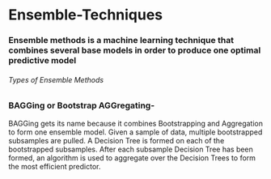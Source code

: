 # Ensemble-Techniques
### Ensemble methods is a machine learning technique that combines several base models in order to produce one optimal predictive model

###### Types of Ensemble Methods
### BAGGing or Bootstrap AGGregating-
BAGGing gets its name because it combines Bootstrapping and Aggregation to form one ensemble model. Given a sample of data, multiple bootstrapped subsamples are pulled. A Decision Tree is formed on each of the bootstrapped subsamples. After each subsample Decision Tree has been formed, an algorithm is used to aggregate over the Decision Trees to form the most efficient predictor.  
